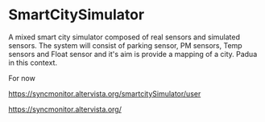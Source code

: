 # SmartCitySimulator
A mixed smart city simulator composed of real sensors and simulated sensors. The system will consist of parking sensor, PM sensors, 
Temp sensors and Float sensor and it's aim is provide a mapping of a city. Padua in this context.

For now

https://syncmonitor.altervista.org/smartcitySimulator/user

https://syncmonitor.altervista.org/


